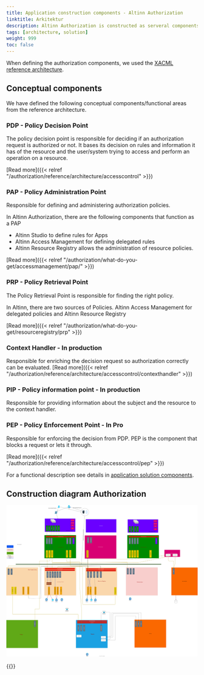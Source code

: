 ```yaml
---
title: Application construction components - Altinn Authorization
linktitle: Arkitektur
description: Altinn Authorization is constructed as serveral components.
tags: [architecture, solution]
weight: 999
toc: false
---
```


When defining the authorization components, we used the [XACML reference architecture](https://en.wikipedia.org/wiki/XACML).

## Conceptual components

We have defined the following conceptual components/functional areas from the reference architecture.

### PDP - Policy Decision Point

The policy decision point is responsible for deciding if an authorization request
is authorized or not. It bases its decision on rules and information it has of the resource and the user/system
trying to access and perform an operation on a resource.

[Read more]({{< relref "/authorization/reference/architecture/accesscontrol" >}})

### PAP - Policy Administration Point

Responsible for defining and administering authorization policies.

In Altinn Authorization, there are the following components that function as a PAP

- Altinn Studio to define rules for Apps
- Altinn Access Management for defining delegated rules
- Altinn Resource Registry allows the administration of resource policies.

[Read more]({{< relref "/authorization/what-do-you-get/accessmanagement/pap/" >}})

### PRP - Policy Retrieval Point

The Policy Retrieval Point is responsible for finding the right policy.

In Altinn, there are two sources of Policies. Altinn Access Management for delegated policies
and Altinn Resource Registry

[Read more]({{< relref "/authorization/what-do-you-get/resourceregistry/prp" >}})

### Context Handler - In production

Responsible for enriching the decision request so authorization correctly can be evaluated. [Read more]({{< relref "/authorization/reference/architecture/accesscontrol/contexthandler" >}})

### PIP - Policy information point - In production

Responsible for providing information about the subject and the resource to the context handler.

### PEP - Policy Enforcement Point - In Pro

Responsible for enforcing the decision from PDP. PEP is the component that blocks a request or lets it through.

[Read more]({{< relref "/authorization/reference/architecture/accesscontrol/pep" >}})

For a functional description see details in [application solution components](../../).

## Construction diagram Authorization

![Construction](authorizationbff.drawio.svg "Construction diagram Altinn authorization")

{{<children />}}
